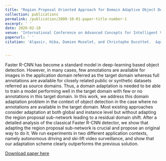 ```yaml
---
title: "Region Proposal Oriented Approach for Domain Adaptive Object Detection"
collection: publications
permalink: /publication/2009-10-01-paper-title-number-1
excerpt: ' '
date: 2020-02-10
venue: 'International Conference on Advanced Concepts for Intelligent Vision Systems.'
paperurl: ' '
citation: 'Alqasir, Hiba, Damien Muselet, and Christophe Ducottet.  &quot;Region proposal oriented approach for domain adaptive object detection. &quot; <i>International Conference on Advanced Concepts for Intelligent Vision Systems.</i> Springer, Cham, 2020.'


---
```

Faster R-CNN has become a standard model in deep-learning based object detection. However, in many cases, few annotations are available for images in the application domain referred as the target domain whereas full annotations are available for closely related public or synthetic datasets referred as source domains. Thus, a domain adaptation is needed to be able to train a model performing well in the target domain with few or no annotations in this target domain. In this work, we address this domain adaptation problem in the context of object detection in the case where no annotations are available in the target domain. Most existing approaches consider adaptation at both global and instance level but without adapting the region proposal sub-network leading to a residual domain shift. After a detailed analysis of the classical Faster R-CNN detector, we show that adapting the region proposal sub-network is crucial and propose an original way to do it. We run experiments in two different application contexts, namely autonomous driving and ski-lift video surveillance, and show that our adaptation scheme clearly outperforms the previous solution.

[Download paper here](https://perso.univ-st-etienne.fr/muda8804/ACIVS20.pdf)


